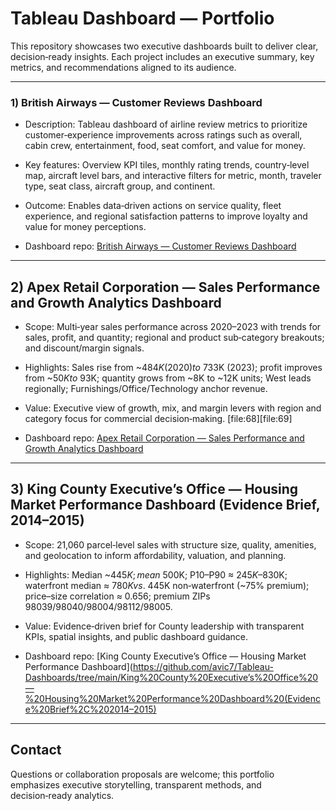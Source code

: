 # Tableau Dashboard — Portfolio 

This repository showcases two executive dashboards built to deliver clear, decision‑ready insights. Each project includes an executive summary, key metrics, and recommendations aligned to its audience.

---

### 1) British Airways — Customer Reviews Dashboard
- Description: Tableau dashboard of airline review metrics to prioritize customer‑experience improvements across ratings such as overall, cabin crew, entertainment, food, seat comfort, and value for money. 
- Key features: Overview KPI tiles, monthly rating trends, country‑level map, aircraft level bars, and interactive filters for metric, month, traveler type, seat class, aircraft group, and continent.  
- Outcome: Enables data‑driven actions on service quality, fleet experience, and regional satisfaction patterns to improve loyalty and value for money perceptions.

- Dashboard repo: [British Airways — Customer Reviews Dashboard](https://github.com/avic7/Tableau-Dashboards/tree/main/Airline%20Reviews%20Dashboard)
---

## 2) Apex Retail Corporation — Sales Performance and Growth Analytics Dashboard
- Scope: Multi‑year sales performance across 2020–2023 with trends for sales, profit, and quantity; regional and product sub‑category breakouts; and discount/margin signals.  
- Highlights: Sales rise from ~$484K (2020) to ~$733K (2023); profit improves from ~$50K to ~$93K; quantity grows from ~8K to ~12K units; West leads regionally; Furnishings/Office/Technology anchor revenue. 
- Value: Executive view of growth, mix, and margin levers with region and category focus for commercial decision‑making. [file:68][file:69]


- Dashboard repo: [Apex Retail Corporation — Sales Performance and Growth Analytics Dashboard](https://github.com/avic7/Tableau-Dashboards/tree/main/Apex%20Retail%20Corporation%20Sales%20Performance%20and%20Growth%20Analytics%20Dashboard)
---

## 3) King County Executive’s Office — Housing Market Performance Dashboard (Evidence Brief, 2014–2015)
- Scope: 21,060 parcel‑level sales with structure size, quality, amenities, and geolocation to inform affordability, valuation, and planning. 
- Highlights: Median ~$445K; mean ~$500K; P10–P90 ≈ $245K–$830K; waterfront median ≈ $780K vs. ~$445K non‑waterfront (~75% premium); price–size correlation ≈ 0.656; premium ZIPs 98039/98040/98004/98112/98005.  
- Value: Evidence‑driven brief for County leadership with transparent KPIs, spatial insights, and public dashboard guidance. 


- Dashboard repo: [King County Executive’s Office — Housing Market Performance Dashboard](https://github.com/avic7/Tableau-Dashboards/tree/main/King%20County%20Executive’s%20Office%20—%20Housing%20Market%20Performance%20Dashboard%20(Evidence%20Brief%2C%202014–2015) 
---


## Contact
Questions or collaboration proposals are welcome; this portfolio emphasizes executive storytelling, transparent methods, and decision‑ready analytics.

